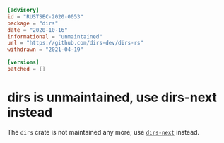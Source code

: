 ```toml
[advisory]
id = "RUSTSEC-2020-0053"
package = "dirs"
date = "2020-10-16"
informational = "unmaintained"
url = "https://github.com/dirs-dev/dirs-rs"
withdrawn = "2021-04-19"

[versions]
patched = []
```

# dirs is unmaintained, use dirs-next instead

The `dirs` crate is not maintained any more;
use [`dirs-next`](https://crates.io/crates/dirs-next) instead.
